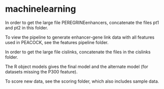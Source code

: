 # machinelearning

In order to get the large file PEREGRINEenhancers, concatenate the files pt1 and pt2 in this folder.

To view the pipeline to generate enhancer-gene link data with all features used in PEACOCK, see the features pipeline folder.

In order to get the large file cislinks, concatenate the files in the cislinks folder.

The R object models gives the final model and the alternate model (for datasets missing the P300 feature).

To score new data, see the scoring folder, which also includes sample data.

